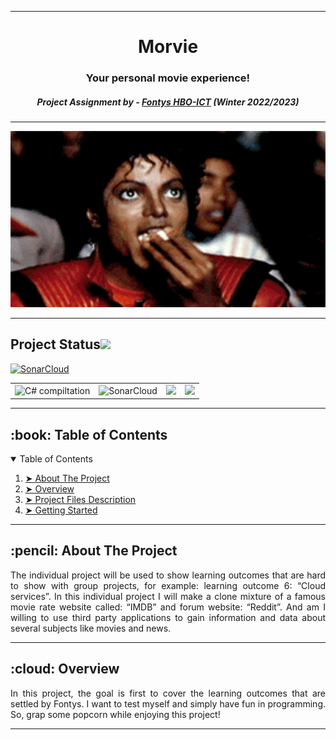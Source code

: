 


---
<h1 align="center"> Morvie </h1>
<h3 align="center"> Your personal movie experience! </h3>
<h5 align="center"> Project Assignment by - <a href="https://fontys.nl">Fontys HBO-ICT</a> (Winter 2022/2023) </h5>

---

<p align="center"> 
  <img src="frontend/public/micheal-eating-popcorn.gif" alt="Animated gif" height="282px" width="637">
</p>

---

<!-- markdownlint-disable -->
## Project Status[![](./docs/img/pin.svg)](#project-status)
<table align="center" class="no-border" >
  <tr>
    <td><img src="https://github.com/Morvie/Morvie-Backend/actions/workflows/dotnet.yml/badge.svg" alt="C# compiltation"/></td>
    <td><img src="https://github.com/Morvie/Morvie-Backend/actions/workflows/sonarcloud.yml/badge.svg" alt="SonarCloud"/></td>
    <td><img src="https://github.com/Morvie/Morvie-Backend/actions/workflows/codeQL.yml/badge.svg" atl="CodeQL"/></td>
    <td><img src="https://sonarcloud.io/api/project_badges/measure?project=Morvie_Semester-6-Morvie&metric=alert_status" atl="Sonarcloud"/></td>
  </tr>

[![SonarCloud](https://sonarcloud.io/images/project_badges/sonarcloud-white.svg)](https://sonarcloud.io/summary/new_code?id=Morvie_Semester-6-Morvie)

</table>

---

<!-- TABLE OF CONTENTS -->
<h2 id="table-of-contents"> :book: Table of Contents</h2>

<details open="open">
  <summary>Table of Contents</summary>
  <ol>
    <li><a href="#about-the-project"> ➤ About The Project</a></li>
    <li><a href="#overview"> ➤ Overview</a></li>
    <li><a href="#project-files-description"> ➤ Project Files Description</a></li>
    <li><a href="#getting-started"> ➤ Getting Started</a></li>
  </ol>
</details>

---

<!-- ABOUT THE PROJECT -->
<h2 id="about-the-project"> :pencil: About The Project</h2>

<p align="justify"> 
The individual project will be used to show learning outcomes that are hard to show with group projects, for example: learning outcome 6: “Cloud services”.  In this individual project I will make a clone mixture of a famous movie rate website called: “IMDB” and forum website: “Reddit”. And am I willing to use third party applications to gain information and data about several subjects like movies and news. 
</p>

---

<!-- OVERVIEW -->
<h2 id="overview"> :cloud: Overview</h2>

<p align="justify"> 
 In this project, the goal is first to cover the learning outcomes that are settled by Fontys. I want to test myself and simply have fun in programming. So, grap some popcorn while enjoying this project! 
</p>

---
